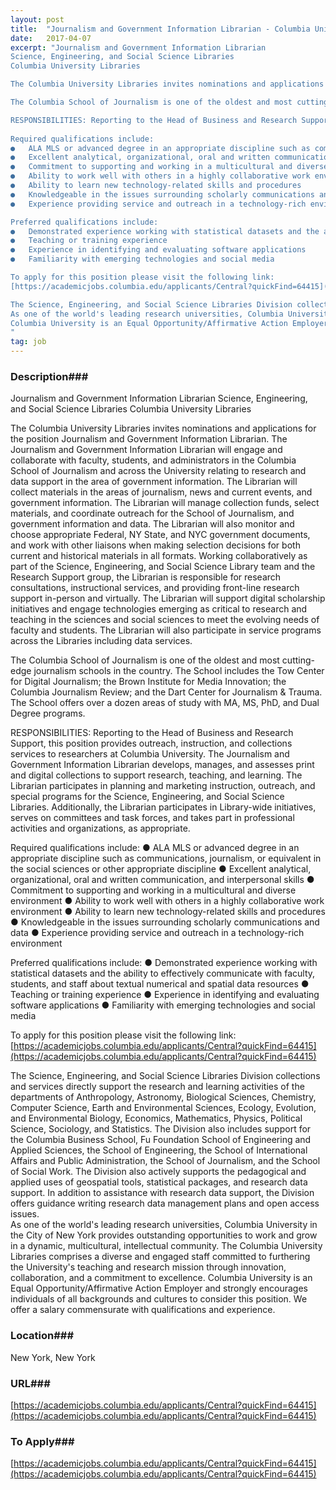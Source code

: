 ```yaml
---
layout: post
title:  "Journalism and Government Information Librarian - Columbia University Libraries"
date:   2017-04-07
excerpt: "Journalism and Government Information Librarian
Science, Engineering, and Social Science Libraries
Columbia University Libraries

The Columbia University Libraries invites nominations and applications for the position Journalism and Government Information Librarian. The Journalism and Government Information Librarian will engage and collaborate with faculty, students, and administrators in the Columbia School of Journalism and across the University relating to research and data support in the area of government information. The Librarian will collect materials in the areas of journalism, news and current events, and government information. The Librarian will manage collection funds, select materials, and coordinate outreach for the School of Journalism, and government information and data. The Librarian will also monitor and choose appropriate Federal, NY State, and NYC government documents, and work with other liaisons when making selection decisions for both current and historical materials in all formats. Working collaboratively as part of the Science, Engineering, and Social Science Library team and the Research Support group, the Librarian is responsible for research consultations, instructional services, and providing front-line research support in-person and virtually. The Librarian will support digital scholarship initiatives and engage technologies emerging as critical to research and teaching in the sciences and social sciences to meet the evolving needs of faculty and students. The Librarian will also participate in service programs across the Libraries including data services.

The Columbia School of Journalism is one of the oldest and most cutting-edge journalism schools in the country. The School includes the Tow Center for Digital Journalism; the Brown Institute for Media Innovation; the Columbia Journalism Review; and the Dart Center for Journalism & Trauma. The School offers over a dozen areas of study with MA, MS, PhD, and Dual Degree programs. 

RESPONSIBILITIES: Reporting to the Head of Business and Research Support, this position provides outreach, instruction, and collections services to researchers at Columbia University.  The Journalism and Government Information Librarian develops, manages, and assesses print and digital collections to support research, teaching, and learning. The Librarian participates in planning and marketing instruction, outreach, and special programs for the Science, Engineering, and Social Science Libraries. Additionally, the Librarian participates in Library-wide initiatives, serves on committees and task forces, and takes part in professional activities and organizations, as appropriate.
 
Required qualifications include:
●	ALA MLS or advanced degree in an appropriate discipline such as communications, journalism, or equivalent in the social sciences or other appropriate discipline
●	Excellent analytical, organizational, oral and written communication, and interpersonal skills
●	Commitment to supporting and working in a multicultural and diverse environment
●	Ability to work well with others in a highly collaborative work environment
●	Ability to learn new technology-related skills and procedures
●	Knowledgeable in the issues surrounding scholarly communications and data 
●	Experience providing service and outreach in a technology-rich environment

Preferred qualifications include:
●	Demonstrated experience working with statistical datasets and the ability to effectively communicate with faculty, students, and staff about textual numerical and spatial data resources
●	Teaching or training experience
●	Experience in identifying and evaluating software applications
●	Familiarity with emerging technologies and social media

To apply for this position please visit the following link:
[https://academicjobs.columbia.edu/applicants/Central?quickFind=64415](https://academicjobs.columbia.edu/applicants/Central?quickFind=64415)

The Science, Engineering, and Social Science Libraries Division collections and services directly support the research and learning activities of the departments of Anthropology, Astronomy, Biological Sciences, Chemistry, Computer Science, Earth and Environmental Sciences, Ecology, Evolution, and Environmental Biology, Economics, Mathematics, Physics, Political Science, Sociology, and Statistics. The Division also includes support for the Columbia Business School, Fu Foundation School of Engineering and Applied Sciences, the School of Engineering, the School of International Affairs and Public Administration, the School of Journalism, and the School of Social Work. The Division also actively supports the pedagogical and applied uses of geospatial tools, statistical packages, and research data support. In addition to assistance with research data support, the Division offers guidance writing research data management plans and open access issues.    
As one of the world's leading research universities, Columbia University in the City of New York provides outstanding opportunities to work and grow in a dynamic, multicultural, intellectual community. The Columbia University Libraries comprises a diverse and engaged staff committed to furthering the University's teaching and research mission through innovation, collaboration, and a commitment to excellence.
Columbia University is an Equal Opportunity/Affirmative Action Employer and strongly encourages individuals of all backgrounds and cultures to consider this position. We offer a salary commensurate with qualifications and experience.
"
tag: job
---
```


### Description###

Journalism and Government Information Librarian
Science, Engineering, and Social Science Libraries
Columbia University Libraries

The Columbia University Libraries invites nominations and applications for the position Journalism and Government Information Librarian. The Journalism and Government Information Librarian will engage and collaborate with faculty, students, and administrators in the Columbia School of Journalism and across the University relating to research and data support in the area of government information. The Librarian will collect materials in the areas of journalism, news and current events, and government information. The Librarian will manage collection funds, select materials, and coordinate outreach for the School of Journalism, and government information and data. The Librarian will also monitor and choose appropriate Federal, NY State, and NYC government documents, and work with other liaisons when making selection decisions for both current and historical materials in all formats. Working collaboratively as part of the Science, Engineering, and Social Science Library team and the Research Support group, the Librarian is responsible for research consultations, instructional services, and providing front-line research support in-person and virtually. The Librarian will support digital scholarship initiatives and engage technologies emerging as critical to research and teaching in the sciences and social sciences to meet the evolving needs of faculty and students. The Librarian will also participate in service programs across the Libraries including data services.

The Columbia School of Journalism is one of the oldest and most cutting-edge journalism schools in the country. The School includes the Tow Center for Digital Journalism; the Brown Institute for Media Innovation; the Columbia Journalism Review; and the Dart Center for Journalism & Trauma. The School offers over a dozen areas of study with MA, MS, PhD, and Dual Degree programs. 

RESPONSIBILITIES: Reporting to the Head of Business and Research Support, this position provides outreach, instruction, and collections services to researchers at Columbia University.  The Journalism and Government Information Librarian develops, manages, and assesses print and digital collections to support research, teaching, and learning. The Librarian participates in planning and marketing instruction, outreach, and special programs for the Science, Engineering, and Social Science Libraries. Additionally, the Librarian participates in Library-wide initiatives, serves on committees and task forces, and takes part in professional activities and organizations, as appropriate.
 
Required qualifications include:
●	ALA MLS or advanced degree in an appropriate discipline such as communications, journalism, or equivalent in the social sciences or other appropriate discipline
●	Excellent analytical, organizational, oral and written communication, and interpersonal skills
●	Commitment to supporting and working in a multicultural and diverse environment
●	Ability to work well with others in a highly collaborative work environment
●	Ability to learn new technology-related skills and procedures
●	Knowledgeable in the issues surrounding scholarly communications and data 
●	Experience providing service and outreach in a technology-rich environment

Preferred qualifications include:
●	Demonstrated experience working with statistical datasets and the ability to effectively communicate with faculty, students, and staff about textual numerical and spatial data resources
●	Teaching or training experience
●	Experience in identifying and evaluating software applications
●	Familiarity with emerging technologies and social media

To apply for this position please visit the following link:
[https://academicjobs.columbia.edu/applicants/Central?quickFind=64415](https://academicjobs.columbia.edu/applicants/Central?quickFind=64415)

The Science, Engineering, and Social Science Libraries Division collections and services directly support the research and learning activities of the departments of Anthropology, Astronomy, Biological Sciences, Chemistry, Computer Science, Earth and Environmental Sciences, Ecology, Evolution, and Environmental Biology, Economics, Mathematics, Physics, Political Science, Sociology, and Statistics. The Division also includes support for the Columbia Business School, Fu Foundation School of Engineering and Applied Sciences, the School of Engineering, the School of International Affairs and Public Administration, the School of Journalism, and the School of Social Work. The Division also actively supports the pedagogical and applied uses of geospatial tools, statistical packages, and research data support. In addition to assistance with research data support, the Division offers guidance writing research data management plans and open access issues.    
As one of the world's leading research universities, Columbia University in the City of New York provides outstanding opportunities to work and grow in a dynamic, multicultural, intellectual community. The Columbia University Libraries comprises a diverse and engaged staff committed to furthering the University's teaching and research mission through innovation, collaboration, and a commitment to excellence.
Columbia University is an Equal Opportunity/Affirmative Action Employer and strongly encourages individuals of all backgrounds and cultures to consider this position. We offer a salary commensurate with qualifications and experience.









### Location###

New York, New York


### URL###

[https://academicjobs.columbia.edu/applicants/Central?quickFind=64415](https://academicjobs.columbia.edu/applicants/Central?quickFind=64415)

### To Apply###

[https://academicjobs.columbia.edu/applicants/Central?quickFind=64415](https://academicjobs.columbia.edu/applicants/Central?quickFind=64415)





